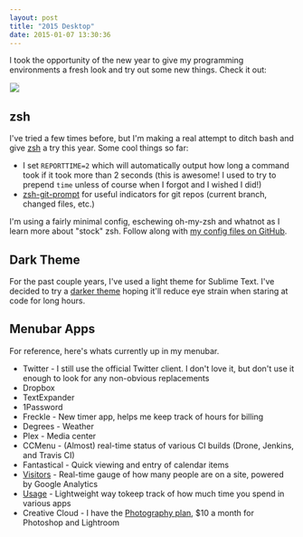 ```yaml
---
layout: post
title: "2015 Desktop"
date: 2015-01-07 13:30:36
---
```


I took the opportunity of the new year to give my programming environments a fresh look and try out some new things. Check it out:

<a href="https://d1j4kwyjzsqmb8.cloudfront.net/2015-Desktop-Busy.png"><img src="https://d1j4kwyjzsqmb8.cloudfront.net/2015-Desktop-Busy.png" style="border: 1px solid #eee;" /></a>

## zsh

I've tried a few times before, but I'm making a real attempt to ditch bash and give [zsh](http://www.zsh.org/) a try this year. Some cool things so far:

* I set `REPORTTIME=2` which will automatically output how long a command took if it took more than 2 seconds (this is awesome! I used to try to prepend `time` unless of course when I forgot and I wished I did!)
* [zsh-git-prompt](https://github.com/olivierverdier/zsh-git-prompt) for useful indicators for git repos (current branch, changed files, etc.)

I'm using a fairly minimal config, eschewing oh-my-zsh and whatnot as I learn more about "stock" zsh. Follow along with [my config files on GitHub](https://github.com/willcodeforfoo/dotfiles).

## Dark Theme

For the past couple years, I've used a light theme for Sublime Text. I've decided to try a [darker theme](http://kkga.github.io/spacegray/) hoping it'll reduce eye strain when staring at code for long hours.

## Menubar Apps

For reference, here's whats currently up in my menubar.

* Twitter - I still use the official Twitter client. I don't love it, but don't use it enough to look for any non-obvious replacements
* Dropbox
* TextExpander
* 1Password
* Freckle - New timer app, helps me keep track of hours for billing
* Degrees - Weather
* Plex - Media center
* CCMenu - (Almost) real-time status of various CI builds (Drone, Jenkins, and Travis CI)
* Fantastical - Quick viewing and entry of calendar items
* [Visitors](http://www.mediaatelier.com/Visitors/) - Real-time gauge of how many people are on a site, powered by Google Analytics
* [Usage](http://www.mediaatelier.com/Usage/?lang=en) - Lightweight way tokeep track of how much time you spend in various apps
* Creative Cloud - I have the [Photography plan](https://creative.adobe.com/plans/photography), $10 a month for Photoshop and Lightroom
